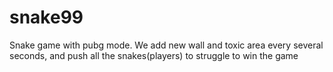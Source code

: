 # snake99
Snake game with pubg mode.
We add new wall and toxic area every several seconds, and push all the snakes(players) to struggle to win the game
